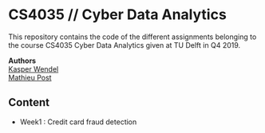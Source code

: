 # CS4035 // Cyber Data Analytics
This repository contains the code of the different assignments belonging to the course CS4035 Cyber Data Analytics given at TU Delft in Q4 2019.

**Authors**   
[Kasper Wendel](https://github.com/kwendel)    
[Mathieu Post](https://github.com/mathieupost)

## Content
- Week1 : Credit card fraud detection
